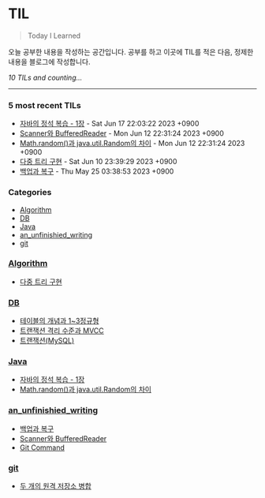 # TIL
> Today I Learned

오늘 공부한 내용을 작성하는 공간입니다. 공부를 하고 이곳에 TIL를 적은 다음, 정제한 내용을 블로그에 작성합니다.


_10 TILs and counting..._

---

### 5 most recent TILs

- [자바의 정석 복습 - 1장](Java/Java_jungsuk_chapter1.md) - Sat Jun 17 22:03:22 2023 +0900
- [Scanner와 BufferedReader](an_unfinishied_writing/Scanner_And_BufferedReader.md) - Mon Jun 12 22:31:24 2023 +0900
- [Math.random()과 java.util.Random의 차이](Java/Math_random()_VS_Random.md) - Mon Jun 12 22:31:24 2023 +0900
- [다중 트리 구현](Algorithm/N-ary_tree.md) - Sat Jun 10 23:39:29 2023 +0900
- [백업과 복구](an_unfinishied_writing/Back_up_and_Restoration.md) - Thu May 25 03:38:53 2023 +0900

### Categories

- [Algorithm](#Algorithm)
- [DB](#DB)
- [Java](#Java)
- [an_unfinishied_writing](#an_unfinishied_writing)
- [git](#git)

### [Algorithm](#Algorithm)
- [다중 트리 구현](Algorithm/N-ary_tree.md)

### [DB](#DB)
- [테이블의 개념과 1~3정규형](DB/Concepts_and_Normalization_of_Table.md)
- [트랜잭션 격리 수준과 MVCC](DB/Transaction_Isolation_Level.md)
- [트랜잭션(MySQL)](DB/Transaction_and_Concurrency_Control.md)

### [Java](#Java)
- [자바의 정석 복습 - 1장](Java/Java_jungsuk_chapter1.md)
- [Math.random()과 java.util.Random의 차이](Java/Math_random()_VS_Random.md)

### [an_unfinishied_writing](#an_unfinishied_writing)
- [백업과 복구](an_unfinishied_writing/Back_up_and_Restoration.md)
- [Scanner와 BufferedReader](an_unfinishied_writing/Scanner_And_BufferedReader.md)
- [Git Command](an_unfinishied_writing/git_command.md)

### [git](#git)
- [두 개의 원격 저장소 병합](git/merge_remote_to_remote.md)

[1]: https://simonwillison.net/2020/Apr/20/self-rewriting-readme/
[2]: https://github.com/jbranchaud/til

